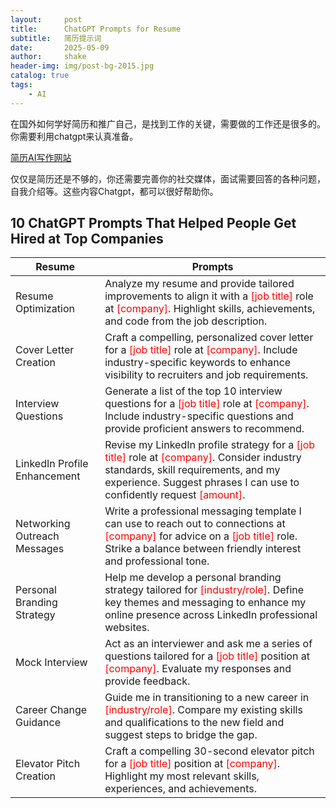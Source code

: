 ```yaml
---
layout:     post
title:      ChatGPT Prompts for Resume
subtitle:   简历提示词
date:       2025-05-09
author:     shake
header-img: img/post-bg-2015.jpg
catalog: true
tags:
    - AI
---
```


在国外如何学好简历和推广自己，是找到工作的关键，需要做的工作还是很多的。你需要利用chatgpt来认真准备。

[简历AI写作网站](https://www.tealhq.com/)

仅仅是简历还是不够的，你还需要完善你的社交媒体，面试需要回答的各种问题，自我介绍等。这些内容Chatgpt，都可以很好帮助你。

## 10 ChatGPT Prompts That Helped People Get Hired at Top Companies

| Resume  | Prompts|
|---|---|
| Resume Optimization | Analyze my resume and provide tailored improvements to align it with a <span style="color:red">[job title]</span> role at <span style="color:red">[company]</span>. Highlight skills, achievements, and code from the job description. |
| Cover Letter Creation | Craft a compelling, personalized cover letter for a <span style="color:red">[job title]</span> role at <span style="color:red">[company]</span>. Include industry-specific keywords to enhance visibility to recruiters and job requirements. |
| Interview Questions | Generate a list of the top 10 interview questions for a <span style="color:red">[job title]</span> role at <span style="color:red">[company]</span>. Include industry-specific questions and provide proficient answers to recommend. |
| LinkedIn Profile Enhancement | Revise my LinkedIn profile strategy for a <span style="color:red">[job title]</span> role at <span style="color:red">[company]</span>. Consider industry standards, skill requirements, and my experience. Suggest phrases I can use to confidently request <span style="color:red">[amount]</span>. |
| Networking Outreach Messages | Write a professional messaging template I can use to reach out to connections at <span style="color:red">[company]</span> for advice on a <span style="color:red">[job title]</span> role. Strike a balance between friendly interest and professional tone. |
| Personal Branding Strategy | Help me develop a personal branding strategy tailored for <span style="color:red">[industry/role]</span>. Define key themes and messaging to enhance my online presence across LinkedIn professional websites. |
| Mock Interview | Act as an interviewer and ask me a series of questions tailored for a <span style="color:red">[job title]</span> position at <span style="color:red">[company]</span>. Evaluate my responses and provide feedback. |
| Career Change Guidance | Guide me in transitioning to a new career in <span style="color:red">[industry/role]</span>. Compare my existing skills and qualifications to the new field and suggest steps to bridge the gap. |
| Elevator Pitch Creation | Craft a compelling 30-second elevator pitch for a <span style="color:red">[job title]</span> position at <span style="color:red">[company]</span>. Highlight my most relevant skills, experiences, and achievements. |

